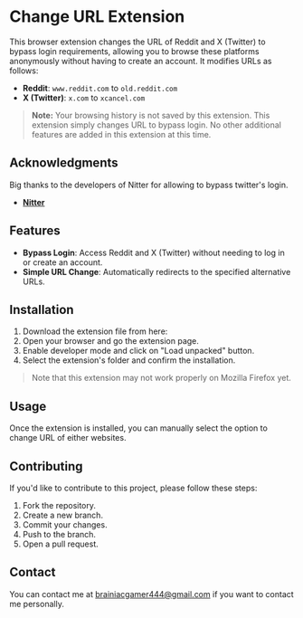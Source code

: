 # Change URL Extension

This browser extension changes the URL of Reddit and X (Twitter) to bypass login requirements, allowing you to browse these platforms anonymously without having to create an account. It modifies URLs as follows:

- **Reddit**: `www.reddit.com` to `old.reddit.com`
- **X (Twitter)**: `x.com` to `xcancel.com`

> **Note:** Your browsing history is not saved by this extension. This extension simply changes URL to bypass login. No other additional features are added in this extension at this time.

## Acknowledgments

Big thanks to the developers of Nitter for allowing to bypass twitter's login.

- **[Nitter](https://github.com/zedeus/nitter)**

## Features

- **Bypass Login**: Access Reddit and X (Twitter) without needing to log in or create an account.
- **Simple URL Change**: Automatically redirects to the specified alternative URLs.

## Installation

1. Download the extension file from here:
2. Open your browser and go the extension page.
3. Enable developer mode and click on "Load unpacked" button.
4. Select the extension's folder and confirm the installation.

> Note that this extension may not work properly on Mozilla Firefox yet.

## Usage

Once the extension is installed, you can manually select the option to change URL of either websites.

## Contributing

If you'd like to contribute to this project, please follow these steps:

1. Fork the repository.
2. Create a new branch.
3. Commit your changes.
4. Push to the branch.
5. Open a pull request.

## Contact

You can contact me at brainiacgamer444@gmail.com if you want to contact me personally.
